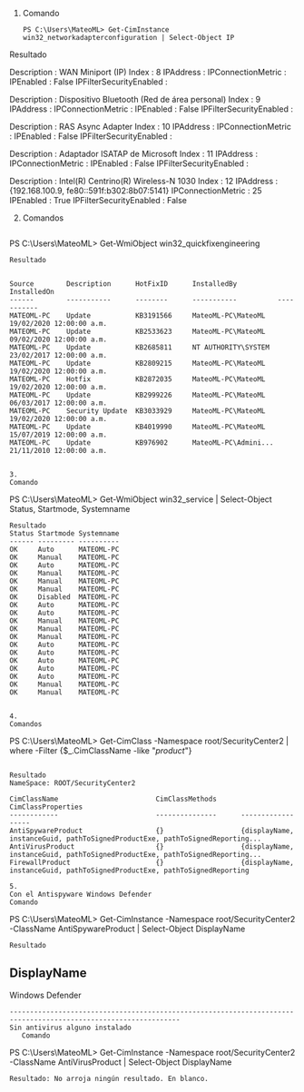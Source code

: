 1. 
   Comando  
   ```
   PS C:\Users\MateoML> Get-CimInstance win32_networkadapterconfiguration | Select-Object IP
   ```   
Resultado
   
Description             : WAN Miniport (IP)
Index                   : 8
IPAddress               : 
IPConnectionMetric      : 
IPEnabled               : False
IPFilterSecurityEnabled : 

Description             : Dispositivo Bluetooth (Red de área personal)
Index                   : 9
IPAddress               : 
IPConnectionMetric      : 
IPEnabled               : False
IPFilterSecurityEnabled : 

Description             : RAS Async Adapter
Index                   : 10
IPAddress               : 
IPConnectionMetric      : 
IPEnabled               : False
IPFilterSecurityEnabled : 

Description             : Adaptador ISATAP de Microsoft
Index                   : 11
IPAddress               : 
IPConnectionMetric      : 
IPEnabled               : False
IPFilterSecurityEnabled : 

Description             : Intel(R) Centrino(R) Wireless-N 1030
Index                   : 12
IPAddress               : {192.168.100.9, fe80::591f:b302:8b07:5141}
IPConnectionMetric      : 25
IPEnabled               : True
IPFilterSecurityEnabled : False

2.
   Comandos
   ```
  PS C:\Users\MateoML> Get-WmiObject win32_quickfixengineering
   ```   
   Resultado
  
  
Source        Description      HotFixID      InstalledBy          InstalledOn              
------        -----------      --------      -----------          -----------              
MATEOML-PC    Update           KB3191566     MateoML-PC\MateoML   19/02/2020 12:00:00 a.m. 
MATEOML-PC    Update           KB2533623     MateoML-PC\MateoML   09/02/2020 12:00:00 a.m. 
MATEOML-PC    Update           KB2685811     NT AUTHORITY\SYSTEM  23/02/2017 12:00:00 a.m. 
MATEOML-PC    Update           KB2809215     MateoML-PC\MateoML   19/02/2020 12:00:00 a.m. 
MATEOML-PC    Hotfix           KB2872035     MateoML-PC\MateoML   19/02/2020 12:00:00 a.m. 
MATEOML-PC    Update           KB2999226     MateoML-PC\MateoML   06/03/2017 12:00:00 a.m. 
MATEOML-PC    Security Update  KB3033929     MateoML-PC\MateoML   19/02/2020 12:00:00 a.m. 
MATEOML-PC    Update           KB4019990     MateoML-PC\MateoML   15/07/2019 12:00:00 a.m. 
MATEOML-PC    Update           KB976902      MateoML-PC\Admini... 21/11/2010 12:00:00 a.m. 
   
   
3. 
Comando
   ```
   PS C:\Users\MateoML> Get-WmiObject win32_service | Select-Object Status, Startmode, Systemname
   ```
   Resultado
Status Startmode Systemname
------ --------- ----------
OK     Auto      MATEOML-PC
OK     Manual    MATEOML-PC
OK     Auto      MATEOML-PC
OK     Manual    MATEOML-PC
OK     Manual    MATEOML-PC
OK     Manual    MATEOML-PC
OK     Disabled  MATEOML-PC
OK     Auto      MATEOML-PC
OK     Auto      MATEOML-PC
OK     Manual    MATEOML-PC
OK     Manual    MATEOML-PC
OK     Manual    MATEOML-PC
OK     Auto      MATEOML-PC
OK     Auto      MATEOML-PC
OK     Auto      MATEOML-PC
OK     Auto      MATEOML-PC
OK     Auto      MATEOML-PC
OK     Manual    MATEOML-PC
OK     Manual    MATEOML-PC
   
   
4. 
   Comandos
   ```
   PS C:\Users\MateoML> Get-CimClass -Namespace root/SecurityCenter2 | where -Filter {$_.CimClassName -like "*product*"}
   ```
   
   Resultado
 NameSpace: ROOT/SecurityCenter2

CimClassName                        CimClassMethods      CimClassProperties                                                          
------------                        ---------------      ------------------                                                          
AntiSpywareProduct                  {}                   {displayName, instanceGuid, pathToSignedProductExe, pathToSignedReporting...
AntiVirusProduct                    {}                   {displayName, instanceGuid, pathToSignedProductExe, pathToSignedReporting...
FirewallProduct                     {}                   {displayName, instanceGuid, pathToSignedProductExe, pathToSignedReporting
   
5. 
Con el Antispyware Windows Defender  
   Comando
   ```
   PS C:\Users\MateoML> Get-CimInstance -Namespace root/SecurityCenter2 -ClassName AntiSpywareProduct | Select-Object DisplayName
   ```
Resultado

```   
DisplayName     
-----------     
Windows Defender
```
----------------------------------------------------------------------------------------------------------------
Sin antivirus alguno instalado  
   Comando
   ```
   PS C:\Users\MateoML> Get-CimInstance -Namespace root/SecurityCenter2 -ClassName AntiVirusProduct | Select-Object DisplayName
   ```
  Resultado: No arroja ningún resultado. En blanco.
